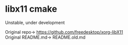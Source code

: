 # libx11 cmake

Unstable, under development  

Original repo-> https://github.com/freedesktop/xorg-libX11  
Original README.md-> README.old.md  
